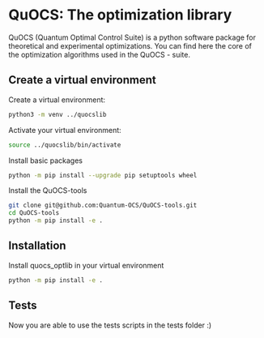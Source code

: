 # QuOCS: The optimization library
QuOCS (Quantum Optimal Control Suite) is a python software package for theoretical and experimental optimizations.
You can find here the core of the optimization algorithms used in the QuOCS - suite.
## Create a virtual environment
Create a virtual environment:
```bash
python3 -m venv ../quocslib
```
Activate your virtual environment:
```bash
source ../quocslib/bin/activate
```
Install basic packages
```bash
python -m pip install --upgrade pip setuptools wheel
```
Install the QuOCS-tools
```bash
git clone git@github.com:Quantum-OCS/QuOCS-tools.git
cd QuOCS-tools
python -m pip install -e .
```
## Installation
Install quocs_optlib in your virtual environment
```bash
python -m pip install -e .
```

## Tests
Now you are able to use the tests scripts in the tests folder
:)

